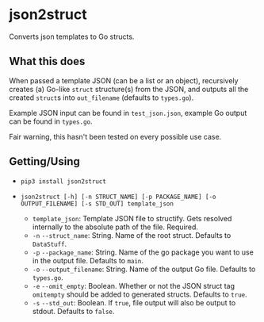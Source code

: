 # json2struct
Converts json templates to Go structs.

## What this does
When passed a template JSON (can be a list or an object), recursively creates (a) Go-like `struct` structure(s) from the JSON,
and outputs all the created `struct`s into `out_filename` (defaults to `types.go`). 

Example JSON input can be found in `test_json.json`, example Go output can be found in `types.go`.

Fair warning, this hasn't been tested on every possible use case. 

## Getting/Using 

- `pip3 install json2struct`

- `json2struct [-h] [-n STRUCT_NAME] [-p PACKAGE_NAME] [-o OUTPUT_FILENAME]
               [-s STD_OUT]
               template_json`
  - `template_json`: Template JSON file to structify. Gets resolved internally to the absolute path of the file. Required. 
  - `-n` `--struct_name`: String. Name of the root struct. Defaults to `DataStuff`.
  - `-p` `--package_name`: String. Name of the go package you want to use in the output file. Defaults to `main`.
  - `-o` `--output_filename`: String. Name of the output Go file. Defaults to `types.go`. 
  - `-e` `--omit_empty`: Boolean. Whether or not the JSON struct tag `omitempty` should be added to generated structs. Defaults to `true`.
  - `-s` `--std_out`: Boolean. If `true`, file output will also be output to stdout. Defaults to `false`. 
